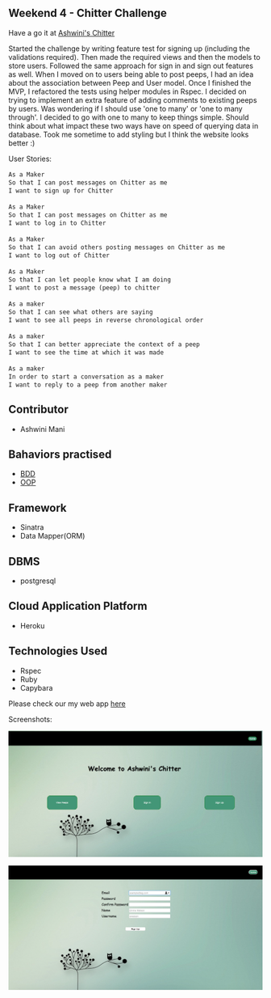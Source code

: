  ## Weekend 4 - Chitter Challenge

Have a go it at [Ashwini's Chitter](https://chitter-ash.herokuapp.com)

Started the challenge by writing feature test for signing up (including the validations required). Then made the required views and then the models to store users. Followed the same approach for sign in and sign out features as well. When I moved on to users being able to post peeps, I had an idea about the association between Peep and User model. Once I finished the MVP, I refactored the tests using helper modules in Rspec. I decided on trying to implement an extra feature of adding comments to existing peeps by users. Was wondering if I should use 'one to many' or 'one to many through'. I decided to go with one to many to keep things simple. Should think about what impact these two ways have on speed of querying data in database. Took me sometime to add styling but I think the website looks better :)

User Stories:

```
As a Maker
So that I can post messages on Chitter as me
I want to sign up for Chitter

As a Maker
So that I can post messages on Chitter as me
I want to log in to Chitter

As a Maker
So that I can avoid others posting messages on Chitter as me
I want to log out of Chitter

As a Maker
So that I can let people know what I am doing  
I want to post a message (peep) to chitter

As a maker
So that I can see what others are saying  
I want to see all peeps in reverse chronological order

As a maker
So that I can better appreciate the context of a peep
I want to see the time at which it was made

As a maker
In order to start a conversation as a maker
I want to reply to a peep from another maker
```


## Contributor
- Ashwini Mani

## Bahaviors practised
- [BDD](https://github.com/makersacademy/course/blob/master/pills/bdd_cycle.md)
- [OOP](https://en.wikipedia.org/wiki/Object-oriented_programming)

## Framework
- Sinatra
- Data Mapper(ORM)

## DBMS
- postgresql

## Cloud Application Platform
- Heroku

## Technologies Used
- Rspec
- Ruby
- Capybara

Please check our my web app [here](https://chitter-ash.herokuapp.com)

Screenshots:
<p align="center">
  <img src="./img/homepage.png">
</p>

<p align="center">
  <img src="./img/signup.png">
</p>
